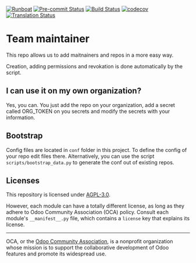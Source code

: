 
[![Runboat](https://img.shields.io/badge/runboat-Try%20me-875A7B.png)](https://runboat.odoo-community.org/builds?repo=OCA/hola&target_branch=16.0)
[![Pre-commit Status](https://github.com/OCA/hola/actions/workflows/pre-commit.yml/badge.svg?branch=16.0)](https://github.com/OCA/hola/actions/workflows/pre-commit.yml?query=branch%3A16.0)
[![Build Status](https://github.com/OCA/hola/actions/workflows/test.yml/badge.svg?branch=16.0)](https://github.com/OCA/hola/actions/workflows/test.yml?query=branch%3A16.0)
[![codecov](https://codecov.io/gh/OCA/hola/branch/16.0/graph/badge.svg)](https://codecov.io/gh/OCA/hola)
[![Translation Status](https://translation.odoo-community.org/widgets/hola-16-0/-/svg-badge.svg)](https://translation.odoo-community.org/engage/hola-16-0/?utm_source=widget)

<!-- /!\ do not modify above this line -->

# Team maintainer

This repo allows us to add maitnainers and repos in a more easy way.

Creation, adding permissions and revokation is done automatically by the script.

## I can use it on my own organization?

Yes, you can. You just add the repo on your organization, add a secret called ORG_TOKEN on you secrets and modify the secrets with your information.


## Bootstrap

Config files are located in `conf` folder in this project.
To define the config of your repo edit files there.
Alternatively, you can use the script `scripts/bootstrap_data.py` to generate the conf out of existing repos.

## Licenses

This repository is licensed under [AGPL-3.0](LICENSE).

However, each module can have a totally different license, as long as they adhere to Odoo Community Association (OCA)
policy. Consult each module's `__manifest__.py` file, which contains a `license` key
that explains its license.

----
OCA, or the [Odoo Community Association](http://odoo-community.org/), is a nonprofit
organization whose mission is to support the collaborative development of Odoo features
and promote its widespread use.
